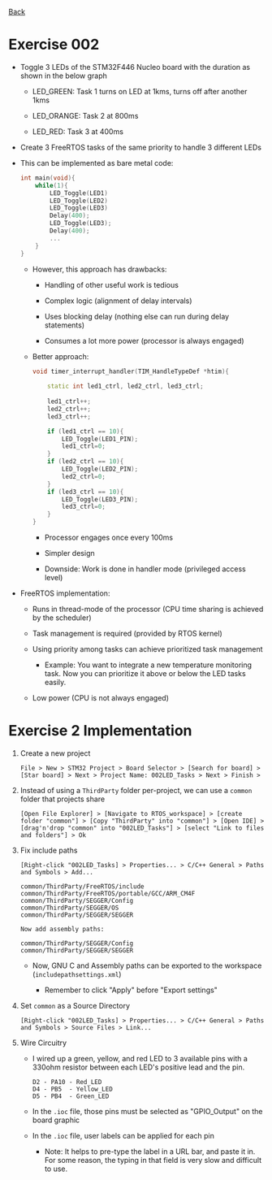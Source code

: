 [Back](index.md)

# Exercise 002

- Toggle 3 LEDs of the STM32F446 Nucleo board with the duration as shown in the below graph

    - LED_GREEN: Task 1 turns on LED at 1kms, turns off after another 1kms

    - LED_ORANGE: Task 2 at 800ms

    - LED_RED: Task 3 at 400ms

- Create 3 FreeRTOS tasks of the same priority to handle 3 different LEDs

- This can be implemented as bare metal code:

    ```cpp
    int main(void){
        while(1){
            LED_Toggle(LED1)
            LED_Toggle(LED2)
            LED_Toggle(LED3)
            Delay(400);
            LED_Toggle(LED3);
            Delay(400);
            ...
        }
    }
    ```

    - However, this approach has drawbacks:

        - Handling of other useful work is tedious

        - Complex logic (alignment of delay intervals)

        - Uses blocking delay (nothing else can run during delay statements)

        - Consumes a lot more power (processor is always engaged)

    - Better approach:

        ```cpp
        void timer_interrupt_handler(TIM_HandleTypeDef *htim){
            
            static int led1_ctrl, led2_ctrl, led3_ctrl;
            
            led1_ctrl++;
            led2_ctrl++;
            led3_ctrl++;

            if (led1_ctrl == 10){
                LED_Toggle(LED1_PIN);
                led1_ctrl=0;
            }
            if (led2_ctrl == 10){
                LED_Toggle(LED2_PIN);
                led2_ctrl=0;
            }
            if (led3_ctrl == 10){
                LED_Toggle(LED3_PIN);
                led3_ctrl=0;
            }
        }
        ```

        - Processor engages once every 100ms

        - Simpler design

        - Downside: Work is done in handler mode (privileged access level)

- FreeRTOS implementation:

    - Runs in thread-mode of the processor (CPU time sharing is achieved by the scheduler)

    - Task management is required (provided by RTOS kernel)

    - Using priority among tasks can achieve prioritized task management

        - Example: You want to integrate a new temperature monitoring task. Now you can prioritize it above or below the LED tasks easily.
    
    - Low power (CPU is not always engaged)


# Exercise 2 Implementation

1. Create a new project

    ```
    File > New > STM32 Project > Board Selector > [Search for board] > [Star board] > Next > Project Name: 002LED_Tasks > Next > Finish > 
    ```

2. Instead of using a `ThirdParty` folder per-project, we can use a `common` folder that projects share

    ```
    [Open File Explorer] > [Navigate to RTOS_workspace] > [create folder "common"] > [Copy "ThirdParty" into "common"] > [Open IDE] > [drag'n'drop "common" into "002LED_Tasks"] > [select "Link to files and folders"] > Ok
    ```

3. Fix include paths

    ```
    [Right-click "002LED_Tasks] > Properties... > C/C++ General > Paths and Symbols > Add...

    common/ThirdParty/FreeRTOS/include
    common/ThirdParty/FreeRTOS/portable/GCC/ARM_CM4F
    common/ThirdParty/SEGGER/Config
    common/ThirdParty/SEGGER/OS
    common/ThirdParty/SEGGER/SEGGER

    Now add assembly paths:

    common/ThirdParty/SEGGER/Config
    common/ThirdParty/SEGGER/SEGGER

    ```
    - Now, GNU C and Assembly paths can be exported to the workspace (`includepathsettings.xml`)

        - Remember to click "Apply" before "Export settings"

4. Set `common` as a Source Directory

    ```
    [Right-click "002LED_Tasks] > Properties... > C/C++ General > Paths and Symbols > Source Files > Link...
    ```

5. Wire Circuitry

    - I wired up a green, yellow, and red LED to 3 available pins with a 330ohm resistor between each LED's positive lead and the pin.

        ```
        D2 - PA10 - Red_LED
        D4 - PB5  - Yellow_LED
        D5 - PB4  - Green_LED
        ```

    - In the `.ioc` file, those pins must be selected as "GPIO_Output" on the board graphic

    - In the `.ioc` file, user labels can be applied for each pin

        - Note: It helps to pre-type the label in a URL bar, and paste it in. For some reason, the typing in that field is very slow and difficult to use.